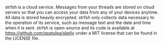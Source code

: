 strfsh is a cloud service. Messages from your threads are stored on cloud servers so that you can access your data from any of your devices anytime. All data is stored heavily encrypted. strfsh only collects data necessary to the operation of its service, such as message text and the date and time when it is sent. strfsh is open-source and its code is available at https://github.com/spatulea/skelly under a MIT license that can be found in the LICENSE file.
